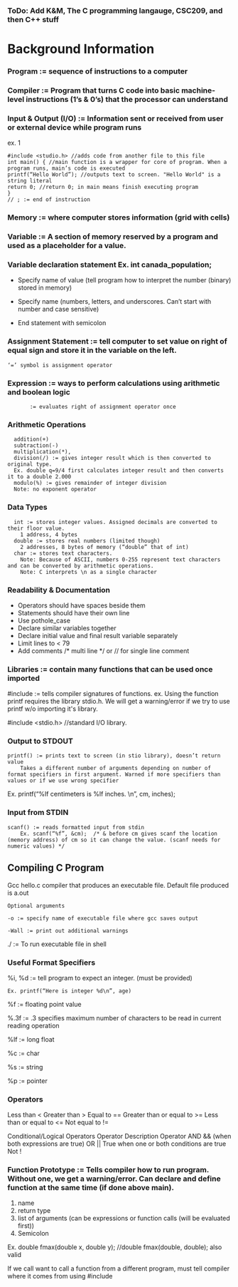 ### ToDo: Add K&M, The C programming langauge, CSC209, and then C++ stuff

# Background Information

### Program := sequence of instructions to a computer
### Compiler := Program that turns C code into basic machine-level instructions (1’s & 0’s) that the processor can understand
### Input & Output (I/O) := Information sent or received from user or external device while program runs
 
ex. 1

    #include <studio.h> //adds code from another file to this file
    int main() { //main function is a wrapper for core of program. When a program runs, main’s code is executed
    printf(“Hello World”); //outputs text to screen. "Hello World" is a string literal
    return 0; //return 0; in main means finish executing program
    }
    // ; := end of instruction
    
### Memory := where computer stores information (grid with cells)

### Variable := A section of memory reserved by a program and used as a placeholder for a value.

### Variable declaration statement Ex. int canada_population;

- Specify name of value (tell program how to interpret the number (binary) stored in memory)

- Specify name (numbers, letters, and underscores. Can’t start with number and case sensitive)

- End statement with semicolon

      
### Assignment Statement := tell computer to set value on right of equal sign and store it in the variable on the left.
    ‘=’ symbol is assignment operator
### Expression := ways to perform calculations using arithmetic and boolean logic
           := evaluates right of assignment operator once
### Arithmetic Operations
      addition(+)
      subtraction(-) 
      multiplication(*), 
      division(/) := gives integer result which is then converted to original type.
      Ex. double q=9/4 first calculates integer result and then converts it to a double 2.000
      modulo(%) := gives remainder of integer division
      Note: no exponent operator
 
### Data Types
      int := stores integer values. Assigned decimals are converted to their floor value.
        1 address, 4 bytes
      double := stores real numbers (limited though)
        2 addresses, 8 bytes of memory (“double” that of int)
      char := stores text characters. 
        Note: Because of ASCII, numbers 0-255 represent text characters and can be converted by arithmetic operations.
        Note: C interprets \n as a single character
 
### Readability & Documentation
- Operators should have spaces beside them
- Statements should have their own line
- Use pothole_case
- Declare similar variables together
- Declare initial value and final result variable separately
- Limit lines to < 79
- Add comments /* multi line */  or   // for single line comment
 
### Libraries := contain many functions that can be used once imported

#include := tells compiler signatures of functions. ex. Using the function printf requires the library stdio.h. We will get a warning/error if we try to use printf w/o importing it's library.

#include <stdio.h>  //standard I/O library. 
 
### Output to STDOUT
    printf() := prints text to screen (in stio library), doesn’t return value
        Takes a different number of arguments depending on number of format specifiers in first argument. Warned if more specifiers than values or if we use wrong specifier
        
Ex. printf(“%lf centimeters is %lf inches. \n”, cm, inches);

### Input from STDIN

    scanf() := reads formatted input from stdin
        Ex. scanf(“%f”, &cm);  /* & before cm gives scanf the location (memory address) of cm so it can change the value. (scanf needs for numeric values) */
 
 ## Compiling C Program
 
 Gcc hello.c compiler that produces an executable file. Default file produced is a.out 
 
    Optional arguments
    
    -o := specify name of executable file where gcc saves output
    
    -Wall := print out additional warnings
    
./<filename> := To run executable file in shell

 
 
### Useful Format Specifiers

%i, %d := tell program to expect an integer. (must be provided)

    Ex. printf(“Here is integer %d\n”, age)
    
%f := floating point value

%.3f := .3 specifies maximum number of characters to be read in current reading operation

%lf := long float

%c := char

%s := string

%p := pointer
 
### Operators

Less than <
Greater than >
Equal to ==
Greater than or equal to >=
Less than or equal to <=
Not equal to !=
 
Conditional/Logical Operators
Operator Description
Operator
AND && (when both expressions are true)
OR || True when one or both conditions are true
Not !

### Function Prototype := Tells compiler how to run program. Without one, we get a warning/error. Can declare and define function at the same time (if done above main).
1. name
2. return type
3. list of arguments (can be expressions or function calls (will be evaluated first))
4. Semicolon

Ex. double fmax(double x, double y); //double fmax(double, double); also valid

If we call want to call a function from a different program, must tell compiler where it comes from using #include



